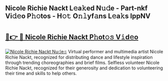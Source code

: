 ## Nicole Richie Nackt L𝚎a𝚔ed N𝚞𝚍e - Part-nkf Vi𝚍𝚎o P𝚑𝚘tos - H𝚘𝚝 O𝚗𝚕yf𝚊ns L𝚎a𝚔s lppNV

# <h2><a href="http://kf1fug.oniu.top/?m=Nicole+Richie+Nackt">🔗👉 🔴 Nicole Richie Nackt P𝚑ot𝚘𝚜 V𝚒d𝚎o</a></h2>

[![Nicole Richie Nackt Nu𝚍e𝚜](https://i.imgur.com/0qMVB7G.gif)](http://kf1fug.oniu.top/?m=Nicole+Richie+Nackt)
Virtual performer and multimedia artist Nicole Richie Nackt, recognized for distributing dance and lifestyle inspiration through trending choreographies and brief films. Selfless volunteer Nicole Richie Nackt, recognized for their generosity and dedication to volunteering their time and skills to help others.  
